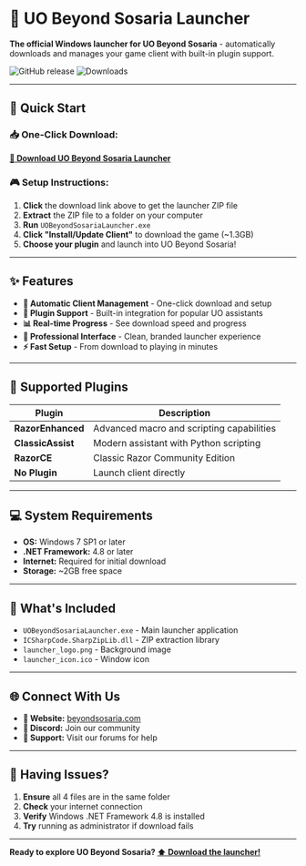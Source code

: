 # 🏰 UO Beyond Sosaria Launcher

**The official Windows launcher for UO Beyond Sosaria** - automatically downloads and manages your game client with built-in plugin support.

![GitHub release](https://img.shields.io/github/v/release/UO-Beyond-Sosaria/UO-Launcher-Runtime?style=for-the-badge)
![Downloads](https://img.shields.io/github/downloads/UO-Beyond-Sosaria/UO-Launcher-Runtime/total?style=for-the-badge)

---

## 🚀 Quick Start

### 📥 One-Click Download:
**[🔽 Download UO Beyond Sosaria Launcher](https://codeload.github.com/UO-Beyond-Sosaria/UO-Launcher-Runtime/zip/refs/tags/v1.1.0)**

### 🎮 Setup Instructions:
1. **Click** the download link above to get the launcher ZIP file
2. **Extract** the ZIP file to a folder on your computer
3. **Run** `UOBeyondSosariaLauncher.exe`
4. **Click "Install/Update Client"** to download the game (~1.3GB)
5. **Choose your plugin** and launch into UO Beyond Sosaria!

---

## ✨ Features

- **🔄 Automatic Client Management** - One-click download and setup
- **🔌 Plugin Support** - Built-in integration for popular UO assistants
- **📊 Real-time Progress** - See download speed and progress
- **🎨 Professional Interface** - Clean, branded launcher experience
- **⚡ Fast Setup** - From download to playing in minutes

---

## 🔌 Supported Plugins

| Plugin | Description |
|--------|-------------|
| **RazorEnhanced** | Advanced macro and scripting capabilities |
| **ClassicAssist** | Modern assistant with Python scripting |
| **RazorCE** | Classic Razor Community Edition |
| **No Plugin** | Launch client directly |

---

## 💻 System Requirements

- **OS:** Windows 7 SP1 or later
- **.NET Framework:** 4.8 or later
- **Internet:** Required for initial download
- **Storage:** ~2GB free space

---

## 📂 What's Included

- `UOBeyondSosariaLauncher.exe` - Main launcher application
- `ICSharpCode.SharpZipLib.dll` - ZIP extraction library
- `launcher_logo.png` - Background image
- `launcher_icon.ico` - Window icon

---

## 🌐 Connect With Us

- **🏰 Website:** [beyondsosaria.com](https://beyondsosaria.com)
- **💬 Discord:** Join our community
- **📧 Support:** Visit our forums for help

---

## 🔧 Having Issues?

1. **Ensure** all 4 files are in the same folder
2. **Check** your internet connection
3. **Verify** Windows .NET Framework 4.8 is installed
4. **Try** running as administrator if download fails

---

**Ready to explore UO Beyond Sosaria? [⬆️ Download the launcher!](#-one-click-download)**